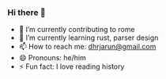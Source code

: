 ### Hi there 👋

- 🔭 I’m currently contributing to rome
- 🌱 I’m currently learning rust, parser design
- 📫 How to reach me: dhrjarun@gmail.com
- 😄 Pronouns: he/him
- ⚡ Fun fact: I love reading history
